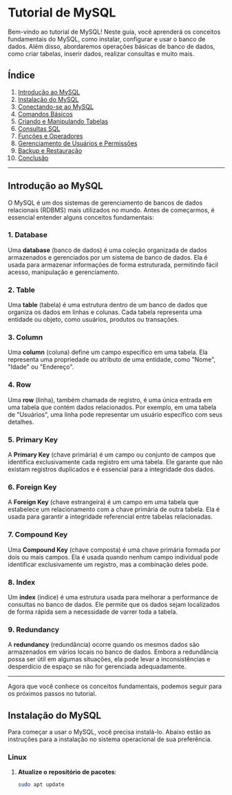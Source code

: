 # Tutorial de MySQL

Bem-vindo ao tutorial de MySQL! Neste guia, você aprenderá os conceitos fundamentais do MySQL, como instalar, configurar e usar o banco de dados. Além disso, abordaremos operações básicas de banco de dados, como criar tabelas, inserir dados, realizar consultas e muito mais.

## Índice

1. [Introdução ao MySQL](#introdução-ao-mysql)
2. [Instalação do MySQL](#instalação-do-mysql)
3. [Conectando-se ao MySQL](#conectando-se-ao-mysql)
4. [Comandos Básicos](#comandos-básicos)
5. [Criando e Manipulando Tabelas](#criando-e-manipulando-tabelas)
6. [Consultas SQL](#consultas-sql)
7. [Funções e Operadores](#funções-e-operadores)
8. [Gerenciamento de Usuários e Permissões](#gerenciamento-de-usuários-e-permissões)
9. [Backup e Restauração](#backup-e-restauração)
10. [Conclusão](#conclusão)

---

## Introdução ao MySQL

O MySQL é um dos sistemas de gerenciamento de bancos de dados relacionais (RDBMS) mais utilizados no mundo. Antes de começarmos, é essencial entender alguns conceitos fundamentais:

### 1. Database
Uma **database** (banco de dados) é uma coleção organizada de dados armazenados e gerenciados por um sistema de banco de dados. Ela é usada para armazenar informações de forma estruturada, permitindo fácil acesso, manipulação e gerenciamento.

### 2. Table
Uma **table** (tabela) é uma estrutura dentro de um banco de dados que organiza os dados em linhas e colunas. Cada tabela representa uma entidade ou objeto, como usuários, produtos ou transações.

### 3. Column
Uma **column** (coluna) define um campo específico em uma tabela. Ela representa uma propriedade ou atributo de uma entidade, como "Nome", "Idade" ou "Endereço".

### 4. Row
Uma **row** (linha), também chamada de registro, é uma única entrada em uma tabela que contém dados relacionados. Por exemplo, em uma tabela de "Usuários", uma linha pode representar um usuário específico com seus detalhes.

### 5. Primary Key
A **Primary Key** (chave primária) é um campo ou conjunto de campos que identifica exclusivamente cada registro em uma tabela. Ele garante que não existam registros duplicados e é essencial para a integridade dos dados.

### 6. Foreign Key
A **Foreign Key** (chave estrangeira) é um campo em uma tabela que estabelece um relacionamento com a chave primária de outra tabela. Ela é usada para garantir a integridade referencial entre tabelas relacionadas.

### 7. Compound Key
Uma **Compound Key** (chave composta) é uma chave primária formada por dois ou mais campos. Ela é usada quando nenhum campo individual pode identificar exclusivamente um registro, mas a combinação deles pode.

### 8. Index
Um **index** (índice) é uma estrutura usada para melhorar a performance de consultas no banco de dados. Ele permite que os dados sejam localizados de forma rápida sem a necessidade de varrer toda a tabela.

### 9. Redundancy
A **redundancy** (redundância) ocorre quando os mesmos dados são armazenados em vários locais no banco de dados. Embora a redundância possa ser útil em algumas situações, ela pode levar a inconsistências e desperdício de espaço se não for gerenciada adequadamente.

---

Agora que você conhece os conceitos fundamentais, podemos seguir para os próximos passos no tutorial.

## Instalação do MySQL

Para começar a usar o MySQL, você precisa instalá-lo. Abaixo estão as instruções para a instalação no sistema operacional de sua preferência.

### Linux

1. **Atualize o repositório de pacotes**:
   ```bash
   sudo apt update
